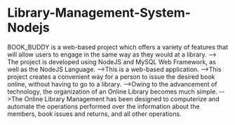 ﻿# Library-Management-System-Nodejs
 
 BOOK_BUDDY is a web-based project which offers a variety of features that will allow users to engage in the same way as they would at a library.
--> The project is developed using NodeJS and MySQL Web Framework, as well as the NodeJS Language.
-->This is a web-based application. 
-->This project creates a convenient way for a person to issue the desired book online, without having to go to a library.
-->Owing to the advancement of technology, the organization of an Online Library becomes much simple. 
-->The Online Library Management has been designed to computerize and automate the operations performed over the information about the members, book issues and returns, and all other operations.
